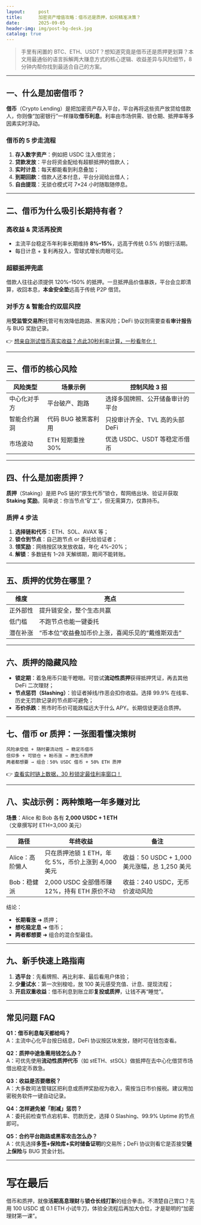 ```yaml
---
layout:     post
title:      加密资产增值攻略：借币还是质押，如何精准决策？
date:       2025-09-05
header-img: img/post-bg-desk.jpg
catalog: true
---
```


> 手里有闲置的 BTC、ETH、USDT？想知道究竟是借币还是质押更划算？本文用最通俗的语言拆解两大赚息方式的核心逻辑、收益差异与风险细节，8 分钟内帮你找到最适合自己的方案。

---

## 一、什么是加密借币？

**借币**（Crypto Lending）是把加密资产存入平台，平台再将这些资产放贷给借款人，你则像“加密银行”一样赚取**借币利息**。利率由市场供需、锁仓期、抵押率等多因素实时浮动。

### 借币的 5 步走流程

1. **存入数字资产**：例如把 USDC 注入借贷池；
2. **贷款发放**：平台将资金配给有超额抵押的借款人；
3. **实时计息**：每天都能看到利息叠加；
4. **到期回款**：借款人还本付息，平台分润给出借人；
5. **自由提现**：无锁仓模式可 7×24 小时随取随停息。

---

## 二、借币为什么吸引长期持有者？

### 高收益 & 灵活再投资  
- 主流平台稳定币年利率长期维持 **8%–15%**，远高于传统 0.5% 的银行活期。  
- 每日计息 + 复利再投入，雪球式增长肉眼可见。

### 超额抵押兜底  
借款人往往必须提供 120%–150% 的抵押。一旦抵押品价值暴跌，平台会立即清算，收回本息，**本金安全垫**远高于传统 P2P 借贷。

### 对手方 & 智能合约双层风控  
用**受监管交易所**托管可有效降低跑路、黑客风险；DeFi 协议则需要查看**审计报告**与 BUG 奖励记录。

👉 [想亲自测试借币真实收益？点此30秒利率计算，一秒看年化！](https://okxdog.com/)

---

## 三、借币的核心风险

| 风险类型 | 场景示例 | 控制风险 3 招 |
| -- | -- | -- |
| 中心化对手方 | 平台破产、跑路 | 选择多国牌照、公开储备审计的平台 |
| 智能合约漏洞 | 代码 BUG 被黑客利用 | 只投审计齐全、TVL 高的头部 DeFi |
| 市场波动 | ETH 短期重挫 30% | 优选 USDC、USDT 等稳定币借币 |

---

## 四、什么是加密质押？

**质押**（Staking）是把 PoS 链的“原生代币”锁仓，帮网络出块、验证并获取**Staking 奖励**。简单说：你当节点“矿工”，但无需算力，仅靠持币。

### 质押 4 步法

1. **选择链和代币**：ETH、SOL、AVAX 等；  
2. **锁仓到节点**：自己跑节点 or 委托给验证者；  
3. **领奖励**：网络按区块发放收益，年化 4%–20%；  
4. **解锁**：多数链有 1–28 天解绑期，期间不能转账。

---

## 五、质押的优势在哪里？

| 维度 | 亮点 |
| ---- | ---- |
| 正外部性 | 提升链安全，整个生态共赢 |
| 低门槛 | 不跑节点也能一键委托 |
| 潜在补涨 | “币本位”收益叠加币价上涨，喜闻乐见的“戴维斯双击” |

---

## 六、质押的隐藏风险

- **锁定期**：着急用币只能干瞪眼。可尝试**流动性质押**获得抵押凭证，再去其他 DeFi 二次理财；  
- **节点惩罚（Slashing）**：验证者掉线/作恶会扣你收益。选择 99.9% 在线率、历史无罚款记录的节点即可避免；  
- **币价杀跌**：熊市时币价可能跌幅远大于什么 APY。长期信徒更适合质押。

---

## 七、借币 or 质押：一张图看懂决策树

```text
风险承受低 + 随时要流动性 → 稳定币借币
信仰多 + 可锁仓 + 盼币涨 → 原生币质押
两者都想要 → 组合：50% USDC 借币 + 50% ETH 质押
```

👉 [查看实时链上数据，30 秒锁定最佳利率窗口！](https://okxdog.com/)

---

## 八、实战示例：两种策略一年多赚对比

**场景**：Alice 和 Bob 各有 **2,000 USDC + 1 ETH**（文章撰写时 ETH=3,000 美元）

| 路径 | 年终收益 | 备注 |
| ---- | ---- | ---- |
| Alice：高阶懒人 | 只在质押池锁 1 ETH，年化 5%，币价上涨到 4,000 美元 | 收益：50 USDC + 1,000 美元涨幅，总 1,250 美元 |
| Bob：稳健派 | 2,000 USDC 全部借币赚 12%，持有 ETH 原价不动 | 收益：240 USDC，无币价波动风险 |

结论：  
- **长期看涨** ➜ 质押；  
- **想吃稳定息** ➜ 借币；  
- **两者都想要** ➜ 组合的混合型最佳。

---

## 九、新手快速上路指南

1. **选平台**：先看牌照、再比利率、最后看用户体验；  
2. **少量试水**：第一次别梭哈，放 100 美元感受充值、计息、提现流程；  
3. **开启双重收益**：借币利息到账立即**复投或质押**，让钱不再“睡觉”。

---

## 常见问题 FAQ

**Q1：借币利息每天都给吗？**  
A：主流中心化平台按日结息，DeFi 协议按区块发放，随时可在钱包查看。

**Q2：质押中途急需用钱怎么办？**  
A：可优先使用**流动性质押代币**（如 stETH、stSOL）做抵押在去中心化借贷市场借出稳定币救急。

**Q3：收益是否要缴税？**  
A：大多数司法管辖区把利息或质押奖励视为收入，需按当日市价报税。建议用加密税务软件一键自动记录。

**Q4：怎样避免被「削减」惩罚？**  
A：委托前检查节点宕机率、罚款历史，选择 0 Slashing、99.9% Uptime 的节点即可。

**Q5：合约平台跑路或黑客攻击怎么办？**  
A：优先选择**多签+保险库+实时储备证明**的交易所；DeFi 协议则看它是否接受**链上保险**与 BUG 赏金计划。

---

# 写在最后

借币和质押，就像**活期高息理财**与**锁仓长线打新**的组合拳击。不清楚自己胃口？先用 100 USDC 或 0.1 ETH 小试牛刀，体验全流程后再加大仓位，才是聪明的“加密理财第一课”。